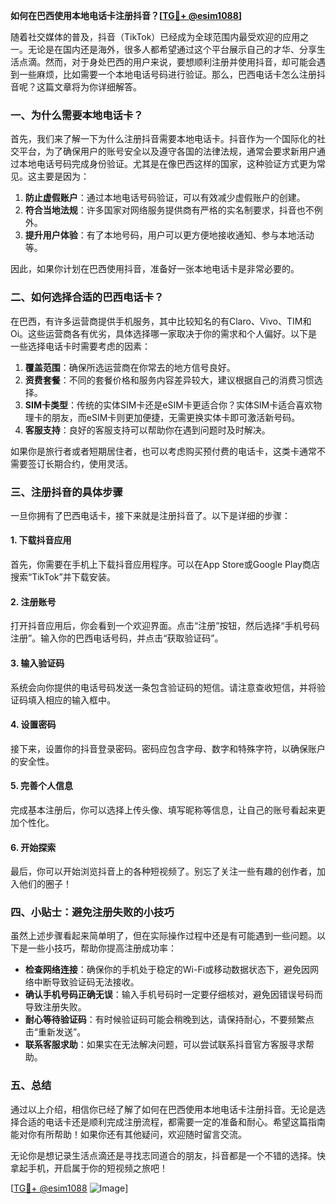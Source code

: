 **如何在巴西使用本地电话卡注册抖音？[[TG💪+ @esim1088](https://t.me/s/esim1088)]**

随着社交媒体的普及，抖音（TikTok）已经成为全球范围内最受欢迎的应用之一。无论是在国内还是海外，很多人都希望通过这个平台展示自己的才华、分享生活点滴。然而，对于身处巴西的用户来说，要想顺利注册并使用抖音，却可能会遇到一些麻烦，比如需要一个本地电话号码进行验证。那么，巴西电话卡怎么注册抖音呢？这篇文章将为你详细解答。

### 一、为什么需要本地电话卡？

首先，我们来了解一下为什么注册抖音需要本地电话卡。抖音作为一个国际化的社交平台，为了确保用户的账号安全以及遵守各国的法律法规，通常会要求新用户通过本地电话号码完成身份验证。尤其是在像巴西这样的国家，这种验证方式更为常见。这主要是因为：

1. **防止虚假账户**：通过本地电话号码验证，可以有效减少虚假账户的创建。
2. **符合当地法规**：许多国家对网络服务提供商有严格的实名制要求，抖音也不例外。
3. **提升用户体验**：有了本地号码，用户可以更方便地接收通知、参与本地活动等。

因此，如果你计划在巴西使用抖音，准备好一张本地电话卡是非常必要的。

### 二、如何选择合适的巴西电话卡？

在巴西，有许多运营商提供手机服务，其中比较知名的有Claro、Vivo、TIM和Oi。这些运营商各有优劣，具体选择哪一家取决于你的需求和个人偏好。以下是一些选择电话卡时需要考虑的因素：

1. **覆盖范围**：确保所选运营商在你常去的地方信号良好。
2. **资费套餐**：不同的套餐价格和服务内容差异较大，建议根据自己的消费习惯选择。
3. **SIM卡类型**：传统的实体SIM卡还是eSIM卡更适合你？实体SIM卡适合喜欢物理卡的朋友，而eSIM卡则更加便捷，无需更换实体卡即可激活新号码。
4. **客服支持**：良好的客服支持可以帮助你在遇到问题时及时解决。

如果你是旅行者或者短期居住者，也可以考虑购买预付费的电话卡，这类卡通常不需要签订长期合约，使用灵活。

### 三、注册抖音的具体步骤

一旦你拥有了巴西电话卡，接下来就是注册抖音了。以下是详细的步骤：

#### 1. 下载抖音应用

首先，你需要在手机上下载抖音应用程序。可以在App Store或Google Play商店搜索“TikTok”并下载安装。

#### 2. 注册账号

打开抖音应用后，你会看到一个欢迎界面。点击“注册”按钮，然后选择“手机号码注册”。输入你的巴西电话号码，并点击“获取验证码”。

#### 3. 输入验证码

系统会向你提供的电话号码发送一条包含验证码的短信。请注意查收短信，并将验证码填入相应的输入框中。

#### 4. 设置密码

接下来，设置你的抖音登录密码。密码应包含字母、数字和特殊字符，以确保账户的安全性。

#### 5. 完善个人信息

完成基本注册后，你可以选择上传头像、填写昵称等信息，让自己的账号看起来更加个性化。

#### 6. 开始探索

最后，你可以开始浏览抖音上的各种短视频了。别忘了关注一些有趣的创作者，加入他们的圈子！

### 四、小贴士：避免注册失败的小技巧

虽然上述步骤看起来简单明了，但在实际操作过程中还是有可能遇到一些问题。以下是一些小技巧，帮助你提高注册成功率：

- **检查网络连接**：确保你的手机处于稳定的Wi-Fi或移动数据状态下，避免因网络中断导致验证码无法接收。
- **确认手机号码正确无误**：输入手机号码时一定要仔细核对，避免因错误号码而导致注册失败。
- **耐心等待验证码**：有时候验证码可能会稍晚到达，请保持耐心，不要频繁点击“重新发送”。
- **联系客服求助**：如果实在无法解决问题，可以尝试联系抖音官方客服寻求帮助。

### 五、总结

通过以上介绍，相信你已经了解了如何在巴西使用本地电话卡注册抖音。无论是选择合适的电话卡还是顺利完成注册流程，都需要一定的准备和耐心。希望这篇指南能对你有所帮助！如果你还有其他疑问，欢迎随时留言交流。

无论你是想记录生活点滴还是寻找志同道合的朋友，抖音都是一个不错的选择。快拿起手机，开启属于你的短视频之旅吧！

[[TG💪+ @esim1088](https://t.me/s/esim1088) ![Image](https://i.postimg.cc/4NQfJmqS/Snipaste-2025-05-13-00-14-12.png)]